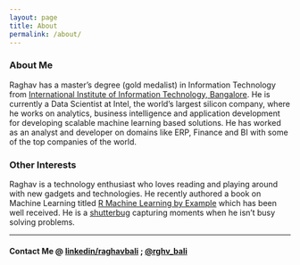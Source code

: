 ```yaml
---
layout: page
title: About
permalink: /about/
---
```


### About Me
Raghav has a master’s degree (gold medalist) in Information Technology from [International Institute of Information Technology, Bangalore](http://www.iiitb.ac.in/). He is currently a Data Scientist at Intel, the world’s largest silicon company, where he works on analytics, business intelligence and application development for developing scalable machine learning based solutions. He has worked as an analyst and developer on domains like ERP, Finance and BI with some of the top companies of the world.

### Other Interests
Raghav is a technology enthusiast who loves reading and playing around with new gadgets and technologies. He recently authored a book on Machine Learning titled [R Machine Learning by Example](https://www.amazon.in/Machine-Learning-Example-Raghav-Bali-ebook/dp/B01A14X6KA) which has been well received. He is a [shutterbug](https://www.instagram.com/raghavbali/) capturing moments when he isn’t busy solving problems.

---

#### Contact Me @ [linkedin/raghavbali](https://in.linkedin.com/in/raghav-bali-00412b18) ; [@rghv_bali](https://twitter.com/rghv_bali)
